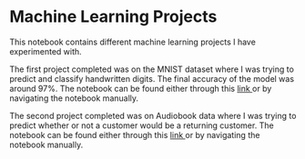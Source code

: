 # Machine Learning Projects


This notebook contains different machine learning projects I have experimented with. 

The first project completed was on the MNIST dataset where I was trying to predict and classify handwritten digits. The final accuracy of the model was around 97%. The notebook can be found either through this <a href="https://github.com/JeremyBrent/ML_Projects/tree/master/MNIST"> link </a> or by navigating the notebook manually.

The second project completed was on Audiobook data where I was trying to predict whether or not a customer would be a returning customer. The notebook can be found either through this <a href="https://github.com/JeremyBrent/ML_Projects/tree/master/Audiobooks_classification"> link </a> or by navigating the notebook manually.
